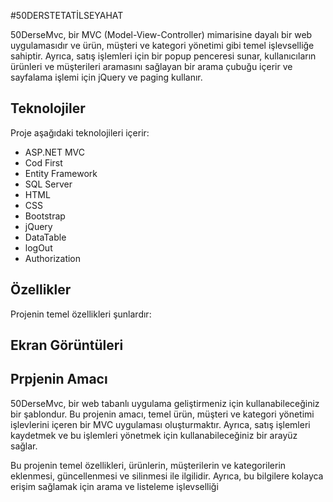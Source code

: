 #50DERSTETATİLSEYAHAT

50DerseMvc, bir MVC (Model-View-Controller) mimarisine dayalı bir web uygulamasıdır ve ürün, müşteri ve kategori yönetimi gibi temel işlevselliğe sahiptir. Ayrıca, satış işlemleri için bir popup penceresi sunar, kullanıcıların ürünleri ve müşterileri aramasını sağlayan bir arama çubuğu içerir ve sayfalama işlemi için jQuery ve paging kullanır.

## Teknolojiler

Proje aşağıdaki teknolojileri içerir:

- ASP.NET MVC
- Cod First
- Entity Framework
- SQL Server
- HTML
- CSS
- Bootstrap
- jQuery
- DataTable
- logOut
- Authorization

## Özellikler

Projenin temel özellikleri şunlardır:


## Ekran Görüntüleri



## Prpjenin Amacı
50DerseMvc, bir web tabanlı uygulama geliştirmeniz için kullanabileceğiniz bir şablondur. Bu projenin amacı, temel ürün, müşteri ve kategori yönetimi işlevlerini içeren bir MVC uygulaması oluşturmaktır. Ayrıca, satış işlemleri kaydetmek ve bu işlemleri yönetmek için kullanabileceğiniz bir arayüz sağlar.

Bu projenin temel özellikleri, ürünlerin, müşterilerin ve kategorilerin eklenmesi, güncellenmesi ve silinmesi ile ilgilidir. Ayrıca, bu bilgilere kolayca erişim sağlamak için arama ve listeleme işlevselliği 

